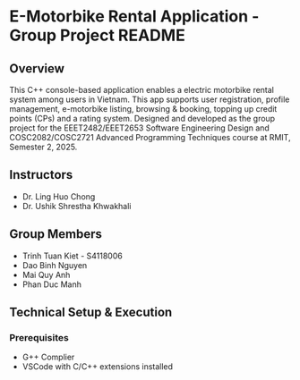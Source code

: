 # E-Motorbike Rental Application - Group Project README

## Overview
This C++ console-based application enables a electric motorbike rental system among users in Vietnam.
This app supports user registration, profile management, e-motorbike listing, browsing & booking, topping up credit points (CPs) and a rating system.
Designed and developed as the group project for the EEET2482/EEET2653 Software Engineering Design and COSC2082/COSC2721 Advanced Programming Techniques course at RMIT, Semester 2, 2025. 

## Instructors
- Dr. Ling Huo Chong
- Dr. Ushik Shrestha Khwakhali

## Group Members
- Trinh Tuan Kiet - S4118006
- Dao Binh Nguyen
- Mai Quy Anh
- Phan Duc Manh

## Technical Setup & Execution

### Prerequisites
- G++ Complier
- VSCode with C/C++ extensions installed